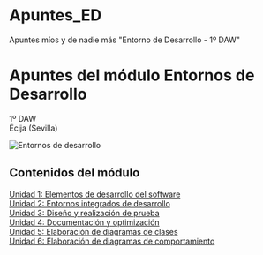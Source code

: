 # Apuntes_ED
Apuntes míos y de nadie más
"Entorno de Desarrollo - 1º DAW"

# Apuntes del módulo Entornos de Desarrollo

1º DAW  
Écija (Sevilla)  

![Entornos de desarrollo](http://jamj2000.github.io/entornosdesarrollo/entornosdesarrollo.png)


## Contenidos del módulo

[Unidad 1: Elementos de desarrollo del software](1.ELEMENTOS.md)   
[Unidad 2: Entornos integrados de desarrollo](2.ENTORNOS.md)  
[Unidad 3: Diseño y realización de prueba](3.PRUEBAS.md)  
[Unidad 4: Documentación y optimización](4.DOCUMENTACION.md)  
[Unidad 5: Elaboración de diagramas de clases](5.DIAGRAMAS_CLASES.md)  
[Unidad 6: Elaboración de diagramas de comportamiento](6.DIAGRAMAS_COMPORTAMIENTO.md)    
